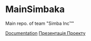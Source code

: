 # MainSimbaka
Main repo. of team "Simba Inc™"

[Documentation](https://docs.google.com/document/d/19g1HUCRSsYzK4pcmMHdOG_vXQlvh88w2DozUh70JVqc/edit?ts=5a8b1717)
[Презентація Проекту](https://docs.google.com/presentation/d/12uSzUBauhGyG_iV9HKZaM8R-CxdpXIRkMkStz2-QspQ/edit#slide=id.p)

